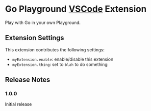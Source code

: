 # Go Playground [VSCode](https://code.visualstudio.com/) Extension

Play with Go in your own Playground.

## Extension Settings

This extension contributes the following settings:

* `myExtension.enable`: enable/disable this extension
* `myExtension.thing`: set to `blah` to do something

## Release Notes

### 1.0.0

Initial release
